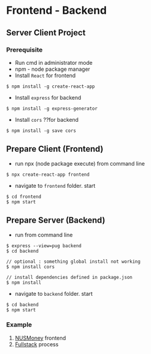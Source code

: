# Frontend - Backend

## Server Client Project

### Prerequisite

* Run cmd in administrator mode
* npm - node package manager
* Install `React` for frontend
```
$ npm install -g create-react-app
```
* Install `express` for backend
```
$ npm install -g express-generator
```
* Install `cors` ??for backend
```
$ npm install -g save cors
```


## Prepare Client (Frontend)

* run npx (node package execute) from command line
```
$ npx create-react-app frontend
``` 
* navigate to `frontend` folder. start 
```
$ cd frontend
$ npm start
```

## Prepare Server (Backend)

* run from command line
```
$ express --view=pug backend
$ cd backend

// optional : something global install not working
$ npm install cors

// install dependencies defined in package.json
$ npm install
```
* navigate to `backend` folder. start
```
$ cd backend
$ npm start
```

### Example

1. [NUSMoney](nusmoney.md) frontend
2. [Fullstack](fullstack.md) process
